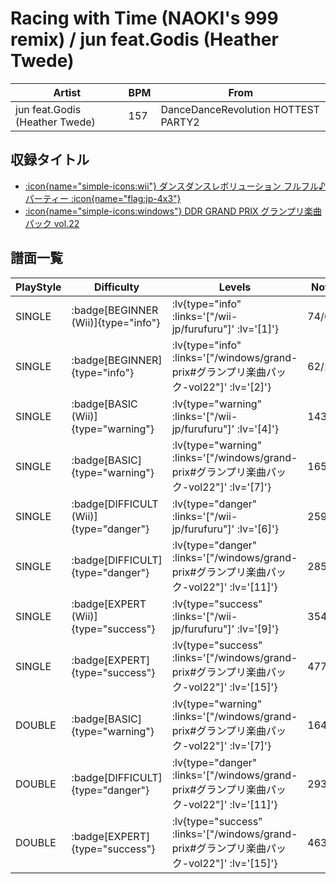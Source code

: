 # Racing with Time (NAOKI's 999 remix) / jun feat.Godis (Heather Twede)

|Artist|BPM|From|
|------|---|----|
|jun feat.Godis (Heather Twede)|157|DanceDanceRevolution HOTTEST PARTY2|

## 収録タイトル

- [ :icon{name="simple-icons:wii"} ダンスダンスレボリューション フルフル♪パーティー :icon{name="flag:jp-4x3"} ](/wii-jp/furufuru)
- [ :icon{name="simple-icons:windows"} DDR GRAND PRIX グランプリ楽曲パック vol.22](/windows/grand-prix#グランプリ楽曲パック-vol22)

## 譜面一覧

|PlayStyle|Difficulty|Levels|Notes|Movie|
|---------|----------|------|-----|-----|
|SINGLE| :badge[BEGINNER (Wii)]{type="info"} | :lv{type="info" :links='["/wii-jp/furufuru"]' :lv='[1]'} |74/0||
|SINGLE| :badge[BEGINNER]{type="info"} | :lv{type="info" :links='["/windows/grand-prix#グランプリ楽曲パック-vol22"]' :lv='[2]'} |62/2||
|SINGLE| :badge[BASIC (Wii)]{type="warning"} | :lv{type="warning" :links='["/wii-jp/furufuru"]' :lv='[4]'} |143/4||
|SINGLE| :badge[BASIC]{type="warning"} | :lv{type="warning" :links='["/windows/grand-prix#グランプリ楽曲パック-vol22"]' :lv='[7]'} |165/6||
|SINGLE| :badge[DIFFICULT (Wii)]{type="danger"} | :lv{type="danger" :links='["/wii-jp/furufuru"]' :lv='[6]'} |259/6||
|SINGLE| :badge[DIFFICULT]{type="danger"} | :lv{type="danger" :links='["/windows/grand-prix#グランプリ楽曲パック-vol22"]' :lv='[11]'} |285/15||
|SINGLE| :badge[EXPERT (Wii)]{type="success"} | :lv{type="success" :links='["/wii-jp/furufuru"]' :lv='[9]'} |354/15||
|SINGLE| :badge[EXPERT]{type="success"} | :lv{type="success" :links='["/windows/grand-prix#グランプリ楽曲パック-vol22"]' :lv='[15]'} |477/10||
|DOUBLE| :badge[BASIC]{type="warning"} | :lv{type="warning" :links='["/windows/grand-prix#グランプリ楽曲パック-vol22"]' :lv='[7]'} |164/4||
|DOUBLE| :badge[DIFFICULT]{type="danger"} | :lv{type="danger" :links='["/windows/grand-prix#グランプリ楽曲パック-vol22"]' :lv='[11]'} |293/14||
|DOUBLE| :badge[EXPERT]{type="success"} | :lv{type="success" :links='["/windows/grand-prix#グランプリ楽曲パック-vol22"]' :lv='[15]'} |463/11||
